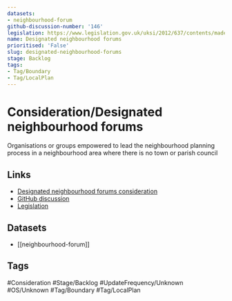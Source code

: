 ```yaml
---
datasets:
- neighbourhood-forum
github-discussion-number: '146'
legislation: https://www.legislation.gov.uk/uksi/2012/637/contents/made
name: Designated neighbourhood forums
prioritised: 'False'
slug: designated-neighbourhood-forums
stage: Backlog
tags:
- Tag/Boundary
- Tag/LocalPlan
---
```


# Consideration/Designated neighbourhood forums

Organisations or groups empowered to lead the neighbourhood planning process in a neighbourhood area where there is no town or parish council

## Links

* [Designated neighbourhood forums consideration](https://design.planning.data.gov.uk/planning-consideration/designated-neighbourhood-forums)
* [GitHub discussion](https://github.com/digital-land/data-standards-backlog/discussions/146)
* [Legislation](https://www.legislation.gov.uk/uksi/2012/637/contents/made)

## Datasets

* [[neighbourhood-forum]]

## Tags

#Consideration #Stage/Backlog #UpdateFrequency/Unknown #OS/Unknown #Tag/Boundary #Tag/LocalPlan